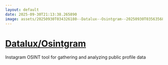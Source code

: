 ```yaml
---
layout: default
date: 2025-09-30T21:13:38.265890
image: assets/20250930T034326180--Datalux--Osintgram--20250930T035635687--cropped.png
---
```


# [Datalux/Osintgram](https://github.com/Datalux/Osintgram)

Instagram OSINT tool for gathering and analyzing public profile data
